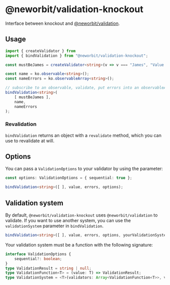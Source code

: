 # @neworbit/validation-knockout

Interface between knockout and [@neworbit/validation](https://github.com/NewOrbit/validation/).

## Usage

```typescript
import { createValidator } from 
import { bindValidation } from "@neworbit/validation-knockout";

const mustBeJames = createValidator<string>(v => v === "James", "Value must be 'James'");

const name = ko.observable<string>();
const nameErrors = ko.observableArray<string>();

// subscribe to an observable, validate, put errors into an observableArray
bindValidation<string>(
    [ mustBeJames ],
    name,
    nameErrors
);
```

### Revalidation

`bindValidation` returns an object with a `revalidate` method, which you can use to revalidate at will.

## Options

You can pass a `ValidationOptions` to your validator by using the parameter:

```typescript
const options: ValidationOptions = { sequential: true };

bindValidation<string>([ ], value, errors, options);
```

## Validation system

By default, `@neworbit/validation-knockout` uses `@neworbit/validation` to validate. If you want to use another system, you can use the `validationSystem` parameter in `bindValidation`.

```typescript
bindValidation<string>([ ], value, errors, options, yourValidationSystemHere );
```

Your validation system must be a function with the following signature:

```typescript
interface ValidationOptions {
    sequential?: boolean;
}
type ValidationResult = string | null;
type ValidationFunction<T> = (value: T) => ValidationResult;
type ValidationSystem = <T>(validators: Array<ValidationFunction<T>>, value: T, options?: ValidationOptions) => Array<string>;
```

